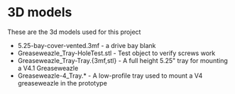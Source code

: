 # 3D models
These are the 3d models used for this project

* 5.25-bay-cover-vented.3mf - a drive bay blank
* Greaseweazle_Tray-HoleTest.stl - Test object to verify screws work
* Greaseweazle_Tray-Tray.{3mf,stl} - A full height 5.25" tray for mounting a V4.1 Greaseweazle
* Greaseweazle-4_Tray.* - A low-profile tray used to mount a V4 greaseweazle in the prototype

